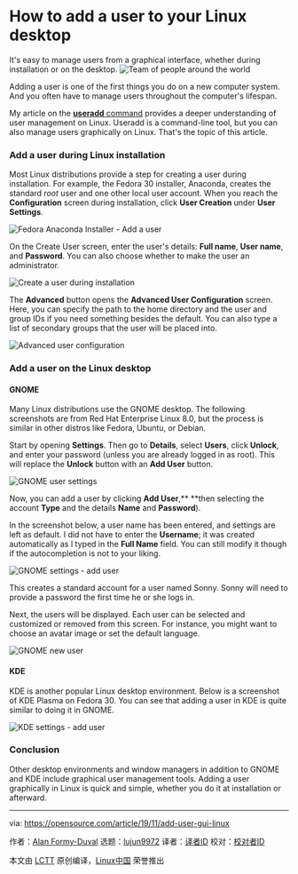 [#]: collector: (lujun9972)
[#]: translator: ( )
[#]: reviewer: ( )
[#]: publisher: ( )
[#]: url: ( )
[#]: subject: (How to add a user to your Linux desktop)
[#]: via: (https://opensource.com/article/19/11/add-user-gui-linux)
[#]: author: (Alan Formy-Duval https://opensource.com/users/alanfdoss)

How to add a user to your Linux desktop
======
It's easy to manage users from a graphical interface, whether during
installation or on the desktop.
![Team of people around the world][1]

Adding a user is one of the first things you do on a new computer system. And you often have to manage users throughout the computer's lifespan.

My article on the [**useradd** command][2] provides a deeper understanding of user management on Linux. Useradd is a command-line tool, but you can also manage users graphically on Linux. That's the topic of this article.

### Add a user during Linux installation

Most Linux distributions provide a step for creating a user during installation. For example, the Fedora 30 installer, Anaconda, creates the standard _root_ user and one other local user account. When you reach the **Configuration** screen during installation, click **User Creation** under **User Settings**.

![Fedora Anaconda Installer - Add a user][3]

On the Create User screen, enter the user's details: **Full name**, **User name**, and **Password**. You can also choose whether to make the user an administrator.

![Create a user during installation][4]

The **Advanced** button opens the **Advanced User Configuration** screen. Here, you can specify the path to the home directory and the user and group IDs if you need something besides the default. You can also type a list of secondary groups that the user will be placed into.

![Advanced user configuration][5]

### Add a user on the Linux desktop

#### GNOME

Many Linux distributions use the GNOME desktop. The following screenshots are from Red Hat Enterprise Linux 8.0, but the process is similar in other distros like Fedora, Ubuntu, or Debian.

Start by opening **Settings**. Then go to **Details**, select **Users**, click **Unlock**, and enter your password (unless you are already logged in as root). This will replace the **Unlock** button with an **Add User** button.

![GNOME user settings][6]

Now, you can add a user by clicking **Add User**,** **then selecting the account **Type** and the details **Name** and **Password**).

In the screenshot below, a user name has been entered, and settings are left as default. I did not have to enter the **Username**; it was created automatically as I typed in the **Full Name** field. You can still modify it though if the autocompletion is not to your liking.

![GNOME settings - add user][7]

This creates a standard account for a user named Sonny. Sonny will need to provide a password the first time he or she logs in.

Next, the users will be displayed. Each user can be selected and customized or removed from this screen. For instance, you might want to choose an avatar image or set the default language.

![GNOME new user][8]

#### KDE

KDE is another popular Linux desktop environment. Below is a screenshot of KDE Plasma on Fedora 30. You can see that adding a user in KDE is quite similar to doing it in GNOME.

![KDE settings - add user][9]

### Conclusion

Other desktop environments and window managers in addition to GNOME and KDE include graphical user management tools. Adding a user graphically in Linux is quick and simple, whether you do it at installation or afterward.

--------------------------------------------------------------------------------

via: https://opensource.com/article/19/11/add-user-gui-linux

作者：[Alan Formy-Duval][a]
选题：[lujun9972][b]
译者：[译者ID](https://github.com/译者ID)
校对：[校对者ID](https://github.com/校对者ID)

本文由 [LCTT](https://github.com/LCTT/TranslateProject) 原创编译，[Linux中国](https://linux.cn/) 荣誉推出

[a]: https://opensource.com/users/alanfdoss
[b]: https://github.com/lujun9972
[1]: https://opensource.com/sites/default/files/styles/image-full-size/public/lead-images/team_global_people_gis_location.png?itok=Rl2IKo12 (Team of people around the world)
[2]: https://opensource.com/article/19/10/linux-useradd-command
[3]: https://opensource.com/sites/default/files/uploads/screenshot_fedora30_anaconda2.png (Fedora Anaconda Installer - Add a user)
[4]: https://opensource.com/sites/default/files/uploads/screenshot_fedora30_anaconda3.png (Create a user during installation)
[5]: https://opensource.com/sites/default/files/uploads/screenshot_fedora30_anaconda4.png (Advanced user configuration)
[6]: https://opensource.com/sites/default/files/uploads/gnome_settings_user_unlock.png (GNOME user settings)
[7]: https://opensource.com/sites/default/files/uploads/gnome_settings_adding_user.png (GNOME settings - add user)
[8]: https://opensource.com/sites/default/files/uploads/gnome_settings_user_new.png (GNOME new user)
[9]: https://opensource.com/sites/default/files/uploads/kde_settings_adding_user.png (KDE settings - add user)
